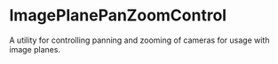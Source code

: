 ImagePlanePanZoomControl
========================

A utility for controlling panning and zooming of cameras for usage with image planes.
